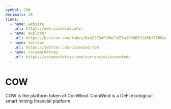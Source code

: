 ```yaml
---
symbol: COW
decimals: 18
links:
  - name: website
    url: https://www.coinwind.pro/
  - name: explorer
    url: https://bscscan.com/token/0x422E3aF98bC1dE5a1838BE31A56f75DB4Ad43730
  - name: twitter
    url: https://twitter.com/coinwind_com
  - name: coinmarketcap
    url: https://coinmarketcap.com/currencies/coinwind/
---
```


# COW

COW is the platform token of CoinWind. CoinWind is a DeFi ecological smart mining financial platform.

